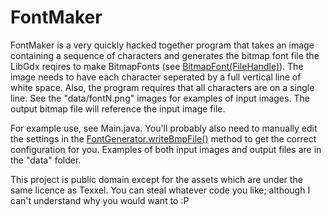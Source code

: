 # FontMaker

FontMaker is a very quickly hacked together program that takes an image containing a sequence of characters and generates the bitmap font file the LibGdx reqires to make BitmapFonts (see [BitmapFont(FileHandle)](https://libgdx.badlogicgames.com/nightlies/docs/api/com/badlogic/gdx/graphics/g2d/BitmapFont.html#BitmapFont-com.badlogic.gdx.files.FileHandle-)). The image needs to have each character seperated by a full vertical line of white space. Also, the program requires that all characters are on a single line. See the "data/fontN.png" images for examples of input images. The output bitmap file will reference the input image file.

For example use, see Main.java. You'll probably also need to manually edit the settings in
the [FontGenerator.writeBmpFile()](https://github.com/Texxel/FontMaker/blob/master/src/com/github/texxel/fontgenerator/FontGenerator.java#L79) method to get the correct configuration for you. Examples of both input images and output files are in the "data" folder.

This project is public domain except for the assets which are under the same licence as Texxel. 
You can steal whatever code you like; although I can't understand why you would want to :P
